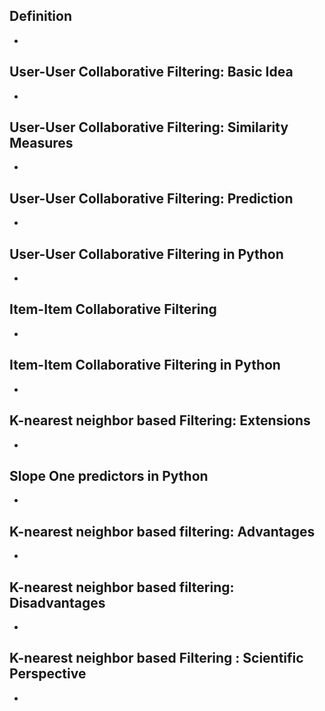 ## Definition
- 

## User-User Collaborative Filtering: Basic Idea
- 

## User-User Collaborative Filtering: Similarity Measures
- 

## User-User Collaborative Filtering: Prediction
- 

## User-User Collaborative Filtering in Python
- 

## Item-Item Collaborative Filtering
- 

## Item-Item Collaborative Filtering in Python
- 

## K-nearest neighbor based Filtering: Extensions
- 

## Slope One predictors in Python
- 

## K-nearest neighbor based filtering: Advantages
- 

## K-nearest neighbor based filtering: Disadvantages
- 

## K-nearest neighbor based Filtering : Scientific Perspective
- 
